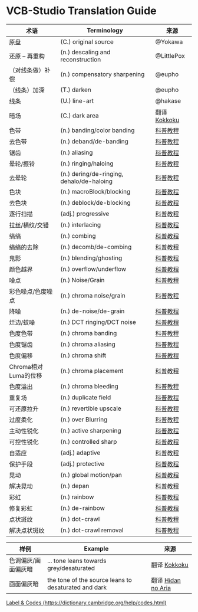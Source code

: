 # VCB-Studio Translation Guide

| 术语                 | Terminology                               | 来源                                                         |
| -------------------- | ----------------------------------------- | ------------------------------------------------------------ |
| 原盘                 | (C.) original source                      | @Yokawa                                                      |
| 还原 – 再重构        | (n.) descaling and reconstruction         | @LittlePox                                                   |
| （对线条做）补偿     | (n.) compensatory sharpening              | @eupho                                                       |
| （线条）加深         | (T.) darken                               | @eupho                                                       |
| 线条                 | (U.) line-art                             | @hakase                                                      |
| 暗场                 | (C.) dark area                            | 翻译 [Kokkoku](https://bangumi.moe/torrent/5cd29661475bb7b2733495e7) |
| 色带                 | (n.) banding/color banding                | [科普教程](https://vcb-s.com/archives/4738)                  |
| 去色带               | (n.) deband/de-banding                    | [科普教程](https://vcb-s.com/archives/4738)                  |
| 锯齿                 | (n.) aliasing                             | [科普教程](https://vcb-s.com/archives/4738)                  |
| 晕轮/振铃            | (n.) ringing/haloing                      | [科普教程](https://vcb-s.com/archives/4738)                  |
| 去晕轮               | (n.) dering/de-ringing, dehalo/de-haloing | [科普教程](https://vcb-s.com/archives/4738)                  |
| 色块                 | (n.) macroBlock/blocking                  | [科普教程](https://vcb-s.com/archives/4738)                  |
| 去色块               | (n.) deblock/de-blocking                  | [科普教程](https://vcb-s.com/archives/4738)                  |
| 逐行扫描             | (adj.) progressive                        | [科普教程](https://vcb-s.com/archives/4738)                  |
| 拉丝/横纹/交错       | (n.) interlacing                          | [科普教程](https://vcb-s.com/archives/4738)                  |
| 缟缟                 | (n.) combing                              | [科普教程](https://vcb-s.com/archives/4738)                  |
| 缟缟的去除           | (n.) decomb/de-combing                    | [科普教程](https://vcb-s.com/archives/4738)                  |
| 鬼影                 | (n.) blending/ghosting                    | [科普教程](https://vcb-s.com/archives/4738)                  |
| 颜色越界             | (n.) overflow/underflow                   | [科普教程](https://vcb-s.com/archives/4738)                  |
| 噪点                 | (n.) Noise/Grain                          | [科普教程](https://vcb-s.com/archives/4738)                  |
| 彩色噪点/色度噪点    | (n.) chroma noise/grain                   | [科普教程](https://vcb-s.com/archives/4738)                  |
| 降噪                 | (n.) de-noise/de-grain                    | [科普教程](https://vcb-s.com/archives/4738)                  |
| 烂边/蚊噪            | (n.) DCT ringing/DCT noise                | [科普教程](https://vcb-s.com/archives/4738)                  |
| 色度色带             | (n.) chroma banding                       | [科普教程](https://vcb-s.com/archives/4738)                  |
| 色度锯齿             | (n.) chroma aliasing                      | [科普教程](https://vcb-s.com/archives/4738)                  |
| 色度偏移             | (n.) chroma shift                         | [科普教程](https://vcb-s.com/archives/4738)                  |
| Chroma相对Luma的位移 | (n.) chroma placement                     | [科普教程](https://vcb-s.com/archives/4738)                  |
| 色度溢出             | (n.) chroma bleeding                      | [科普教程](https://vcb-s.com/archives/4738)                  |
| 重复场               | (n.) duplicate field                      | [科普教程](https://vcb-s.com/archives/4738)                  |
| 可还原拉升           | (n.) revertible upscale                   | [科普教程](https://vcb-s.com/archives/4738)                  |
| 过度柔化             | (n.) over Blurring                        | [科普教程](https://vcb-s.com/archives/4738)                  |
| 主动性锐化           | (n.) active sharpening                    | [科普教程](https://vcb-s.com/archives/4738)                  |
| 可控性锐化           | (n.) controlled sharp                     | [科普教程](https://vcb-s.com/archives/4738)                  |
| 自适应               | (adj.) adaptive                           | [科普教程](https://vcb-s.com/archives/4738)                  |
| 保护手段             | (adj.) protective                         | [科普教程](https://vcb-s.com/archives/4738)                  |
| 晃动                 | (n.) global motion/pan                    | [科普教程](https://vcb-s.com/archives/4738)                  |
| 解决晃动             | (n.) depan                                | [科普教程](https://vcb-s.com/archives/4738)                  |
| 彩虹                 | (n.) rainbow                              | [科普教程](https://vcb-s.com/archives/4738)                  |
| 修复彩虹             | (n.) de-rainbow                           | [科普教程](https://vcb-s.com/archives/4738)                  |
| 点状斑纹             | (n.) dot-crawl                            | [科普教程](https://vcb-s.com/archives/4738)                  |
| 解决点状斑纹         | (n.) dot-crawl removal                    | [科普教程](https://vcb-s.com/archives/4738)                  |

| 样例                | Example                                 | 来源         |
| ------------------- | --------------------------------------- | ------------ |
| 色调偏灰/画面偏灰暗 | ... tone leans towards grey/desaturated | 翻译 [Kokkoku](https://bangumi.moe/torrent/5cd29661475bb7b2733495e7) |
| 画面偏灰暗 | the tone of the source leans to desaturated and dark | 翻译 [Hidan no Aria](https://bangumi.moe/torrent/5dcfc833306f1a0007c30d70) |

[Label & Codes (https://dictionary.cambridge.org/help/codes.html)](https://dictionary.cambridge.org/help/codes.html)

